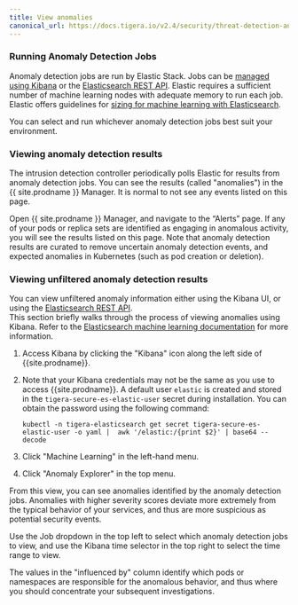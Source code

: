 ```yaml
---
title: View anomalies
canonical_url: https://docs.tigera.io/v2.4/security/threat-detection-and-prevention/anomaly-detection/viewing-anomalies
---
```


### Running Anomaly Detection Jobs

Anomaly detection jobs are run by Elastic Stack. Jobs can be [managed using Kibana] or the [Elasticsearch REST API]. Elastic requires a sufficient number of machine learning nodes with adequate memory to run each job.  Elastic offers guidelines for [sizing for machine learning with Elasticsearch].

You can select and run whichever anomaly detection jobs best suit your environment.

### Viewing anomaly detection results

The intrusion detection controller periodically polls Elastic for results from anomaly detection jobs. You can see the results (called "anomalies") in the {{ site.prodname }} Manager. It is normal to not see any events listed on this page.

Open {{ site.prodname }} Manager, and navigate to the “Alerts” page. If any of your pods or replica sets are identified as engaging in anomalous activity, you will see the results listed on this page. Note that anomaly detection results are curated to remove uncertain anomaly detection events, and expected anomalies in Kubernetes (such as pod creation or deletion).

### Viewing unfiltered anomaly detection results

You can view unfiltered anomaly information either using the Kibana UI, or using the [Elasticsearch REST API].  
This section briefly walks through the process of viewing anomalies using Kibana. Refer to the 
[Elasticsearch machine learning documentation] for more information.

1. Access Kibana by clicking the "Kibana" icon along the left side of {{site.prodname}}.
1. Note that your Kibana credentials may not be the same as you use to access {{site.prodname}}.
   A default user `elastic` is created and stored in the `tigera-secure-es-elastic-user` secret during installation. You can obtain the password using the following command:

      ```
   kubectl -n tigera-elasticsearch get secret tigera-secure-es-elastic-user -o yaml |  awk '/elastic:/{print $2}' | base64 --decode
      ```

1. Click "Machine Learning" in the left-hand menu.
1. Click "Anomaly Explorer" in the top menu.

From this view, you can see anomalies identified by the anomaly detection jobs.  Anomalies with higher
severity scores deviate more extremely from the typical behavior of your services, and thus are more suspicious
as potential security events.

Use the Job dropdown in the top left to select which anomaly detection jobs to view, and use the Kibana time
selector in the top right to select the time range to view.

The values in the "influenced by" column identify which pods or namespaces are responsible for the anomalous
behavior, and thus where you should concentrate your subsequent investigations.

[managed using Kibana]: https://www.elastic.co/guide/en/kibana/7.3/xpack-ml.html
[sizing for machine learning with Elasticsearch]: https://www.elastic.co/blog/sizing-machine-learning-with-elasticsearch
[Elasticsearch REST API]: https://www.elastic.co/guide/en/elasticsearch/reference/6.4/ml-apis.html
[Elasticsearch machine learning documentation]: https://www.elastic.co/guide/en/elastic-stack-overview/6.4/xpack-ml.html
